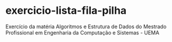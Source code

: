 # exercicio-lista-fila-pilha
Exercício da matéria Algoritmos e Estrutura de Dados do Mestrado Profissional em Engenharia da Computação e Sistemas - UEMA
